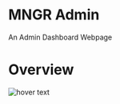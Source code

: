 # MNGR Admin
An Admin Dashboard Webpage

# Overview 
<img src="./images/overview.jpg" title="hover text">